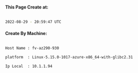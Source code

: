 
   
#### This Page Create at:

```bash

2022-08-29 - 20:59:47 UTC

```

#### Create By Machine:

```bash

Host Name : fv-az290-930

platform  : Linux-5.15.0-1017-azure-x86_64-with-glibc2.31

Ip Local  : 10.1.1.94

```

